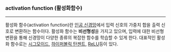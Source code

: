 ### activation function (활성화함수)

---

활성화 함수(activation function)란 [인공 신경망](./ANN.md)에서 입력 신호의 가중치 합을 출력 신호로 변환하는 함수이다.
활성화 함수는 **비선형성**을 가지고 있으며, 입력에 대한 비선형 변환을 통해 신경망이 다양한 종류의 복잡한 함수를 학습할 수 있게 한다.
대표적인 활성화 함수로는 [시그모이드](../s/sigmoid.md), [하이퍼볼릭 탄젠트](../t/tanh.md), [ReLU](../r/ReLU.md)등이 있다.
